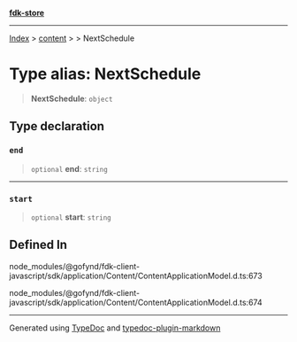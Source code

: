 [**fdk-store**](../../../README.md)
***

[Index](../../../API.md) > [content](../../README.md) > [<internal>](../README.md) > NextSchedule

# Type alias: NextSchedule

> **NextSchedule**: `object`

## Type declaration

### `end`

> `optional` **end**: `string`

***

### `start`

> `optional` **start**: `string`

## Defined In

node\_modules/@gofynd/fdk-client-javascript/sdk/application/Content/ContentApplicationModel.d.ts:673

node\_modules/@gofynd/fdk-client-javascript/sdk/application/Content/ContentApplicationModel.d.ts:674

***
Generated using [TypeDoc](https://typedoc.org/) and [typedoc-plugin-markdown](https://www.npmjs.com/package/typedoc-plugin-markdown)
